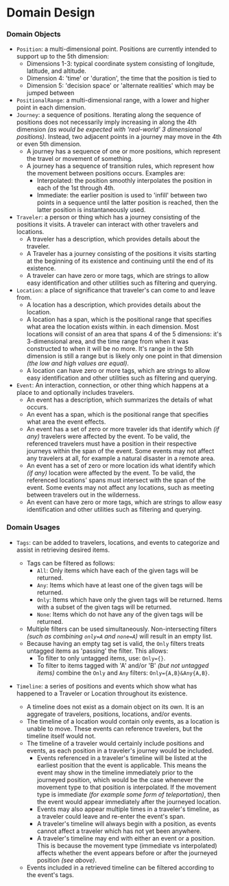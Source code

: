 # Domain Design

### Domain Objects

- `Position`: a multi-dimensional point. Positions are currently intended to
support up to the 5th dimension:
   - Dimensions 1-3: typical coordinate system consisting of longitude,
   latitude, and altitude.
   - Dimension 4: 'time' or 'duration', the time that the position is tied to
   - Dimension 5: 'decision space' or 'alternate realities' which may be
   jumped between
- `PositionalRange`: a multi-dimensional range, with a lower and higher point
in each dimension.
- `Journey`: a sequence of positions. Iterating along the sequence of positions
does not necessarily imply increasing in along the 4th dimension _(as would be
expected with 'real-world' 3 dimensional positions)_. Instead, two adjacent
points in a journey may move in the 4th or even 5th dimension.
  - A journey has a sequence of one or more positions, which represent the
  travel or movement of something.
  - A journey has a sequence of transition rules, which represent how the
  movement between positions occurs. Examples are:
     - Interpolated: the position smoothly interpolates the position in each of
     the 1st through 4th.
     - Immediate: the earlier position is used to 'infill' between two points
     in a sequence until the latter position is reached, then the latter
     position is instantaneously used.
- `Traveler`: a person or thing which has a journey consisting of the positions
it visits. A traveler can interact with other travelers and locations.
   - A traveler has a description, which provides details about the traveler.
   - A Traveler has a journey consisting of the positions it visits starting at
   the beginning of its existence and continuing until the end of its existence.
   - A traveler can have zero or more tags, which are strings to allow easy
   identification and other utilities such as filtering and querying.
- `Location`: a place of significance that traveler's can come to and leave
from.
   - A location has a description, which provides details about the location.
   - A location has a span, which is the positional range that specifies what
   area the location exists within.
   in each dimension. Most locations will consist of an area that spans 4 of the
   5 dimensions: it's 3-dimensional area, and the time range from when it was
   constructed to when it will be no more. It's range in the 5th dimension is
   still a range but is likely only one point in that dimension _(the low and
   high values are equal)_.
   - A location can have zero or more tags, which are strings to allow easy
   identification and other utilities such as filtering and querying.
- `Event`: An interaction, connection, or other thing which happens at a place
to and optionally includes travelers.
   - An event has a description, which summarizes the details of what occurs.
   - An event has a span, which is the positional range that specifies what area
   the event effects.
   - An event has a set of zero or more traveler ids that identify which _(if
   any)_ travelers were affected by the event. To be valid, the referenced
   travelers must have a position in their respective journeys within the span
   of the event. Some events may not affect any travelers at all, for example
   a natural disaster in a remote area.
   - An event has a set of zero or more location ids what identify which _(if
   any)_ location were affected by the event. To be valid, the referenced
   locations' spans must intersect with the span of the event. Some events may
   not affect any locations, such as meeting between travelers out in the
   wilderness.
   - An event can have zero or more tags, which are strings to allow easy
   identification and other utilities such as filtering and querying.

### Domain Usages

- `Tags`: can be added to travelers, locations, and events to categorize and
assist in retrieving desired items. 
   - Tags can be filtered as follows:
      - `All`: Only items which have each of the given tags will be returned.
      - `Any`: Items which have at least one of the given tags will be returned.
      - `Only`: Items which have only the given tags will be returned. Items 
      with a subset of the given tags will be returned.
      - `None`: Items which do not have any of the given tags will be returned.
   - Multiple filters can be used simultaneously. Non-intersecting filters
   _(such as combining `only=A` and `none=A`)_ will result in an empty list.
   - Because having an empty tag set is valid, the `Only` filters treats
   untagged items as 'passing' the filter. This allows:
      - To filter to only untagged items, use: `Only={}`.
      - To filter to items tagged with 'A' and/or 'B' _(but not untagged items)_
      combine the `Only` and `Any` filters: `Only={A,B}&Any{A,B}`.
   

- `Timeline`: a series of positions and events which show what has happened to
a Traveler or Location throughout its existence.
   - A timeline does not exist as a domain object on its own. It is an aggregate
   of travelers, positions, locations, and/or events.
   - The timeline of a location would contain only events, as a location is
   unable to move. These events can reference travelers, but the timeline itself
   would not.
   - The timeline of a traveler would certainly include positions and events, as
   each position in a traveler's journey would be included.
      - Events referenced in a traveler's timeline will be listed at the
      earliest position that the event is applicable. This means the event may
      show in the timeline immediately prior to the journeyed position, which
      would be the case whenever the movement type to that position is
      interpolated. If the movement type is immediate _(for example some form of
      teleportation)_, then the event would appear immediately after the
      journeyed location.
      - Events may also appear multiple times in a traveler's timeline, as a
      traveler could leave and re-enter the event's span.
      - A traveler's timeline will always begin with a position, as events 
      cannot affect a traveler which has not yet been anywhere.
      - A traveler's timeline may end with either an event or a position. This
      is because the movement type (immediate vs interpolated) affects whether
      the event appears before or after the journeyed position _(see above)_. 
   - Events included in a retrieved timeline can be filtered according to the
   event's tags.
